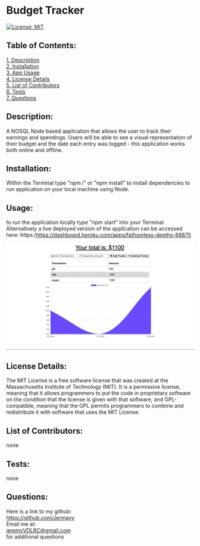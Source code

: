 # Budget Tracker 
[![License: MIT](https://img.shields.io/badge/License-MIT-yellow.svg)](https://opensource.org/licenses/MIT)  
 ## Table of Contents:  
[1. Description](#Description)  
[2. Installation](#Installation)  
[3. App Usage](#Usage)  
[4. License Details](#License-Details)  
[5. List of Contributors](#List-of-Contributors)  
[6. Tests](#Tests)  
[7. Questions](#Questions)  

## Description:
A NOSQL Node based application that allows the user to track their earnings and spendings. Users will be able to see a visual representation of their budget and the date each entry was logged - this application works both online and offline.

## Installation:
Within the Terminal type "npm i" or "npm install" to install dependencies to run application on your local machine using Node.

## Usage:
to run the application locally type "npm start" into your Terminal. Alternatively a live deployed version of the application can be accessed here: https:/https://dashboard.heroku.com/apps/fathomless-depths-68875

![](/screenshots/2.png)


## License Details:  
  
 The MIT License is a free software license that was created at the Massachusetts Institute of Technology (MIT). It is a permissive license, meaning that it allows programmers to put the code in proprietary software on the condition that the license is given with that software, and GPL-compatible, meaning that the GPL permits programmers to combine and redistribute it with software that uses the MIT License.  
 
## List of Contributors: 
none
 
## Tests: 
none
## Questions:
 Here is a link to my github:  
https://github.com/Jermayy  
 Email me at:  
jeremyVDLRC@gmail.com  
for additional questions
